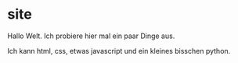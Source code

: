 # site
Hallo Welt.
Ich probiere hier mal ein paar Dinge aus.

Ich kann html, css, etwas javascript und ein kleines bisschen python.
